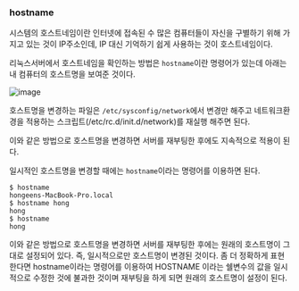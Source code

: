 ### hostname

시스템의 호스트네임이란 인터넷에 접속된 수 많은 컴퓨터들이 자신을 구별하기 위해 가지고 있는 것이 IP주소인데, IP 대신 기억하기 쉽게 사용하는 것이 호스트네임이다.

리눅스서버에서 호스트네임을 확인하는 방법은 `hostname`이란 명령어가 있는데 아래는 내 컴퓨터의 호스트명을 보여준 것이다.

![image](https://user-images.githubusercontent.com/53684676/85649274-ae81ef00-b6dd-11ea-9a63-4bded46c5d3b.png)

호스트명을 변경하는 파일은 `/etc/sysconfig/network`에서 변경만 해주고 네트워크환경을 적용하는 스크립트(/etc/rc.d/init.d/network)를 재실행 해주면 된다.

이와 같은 방법으로 호스트명을 변경하면 서버를 재부팅한 후에도 지속적으로 적용이 된다.

<!-- more -->

일시적인 호스트명을 변경할 때에는 `hostname`이라는 명령어를 이용하면 된다.

```
$ hostname
hongeens-MacBook-Pro.local
$ hostname hong
hong
$ hostname
hong
```

이와 같은 방법으로 호스트명을 변경하면 서버를 재부팅한 후에는 원래의 호스트명이 그대로 설정되어 있다. 즉, 일시적으로만 호스트명이 변경된 것이다. 좀 더 정확하게 표현한다면 hostname이라는 명령어를 이용하여 HOSTNAME 이라는 쉘변수의 값을 일시적으로 수정한 것에 불과한 것이며 재부팅을 하게 되면 원래의 호스트명이 설정이 된다.
